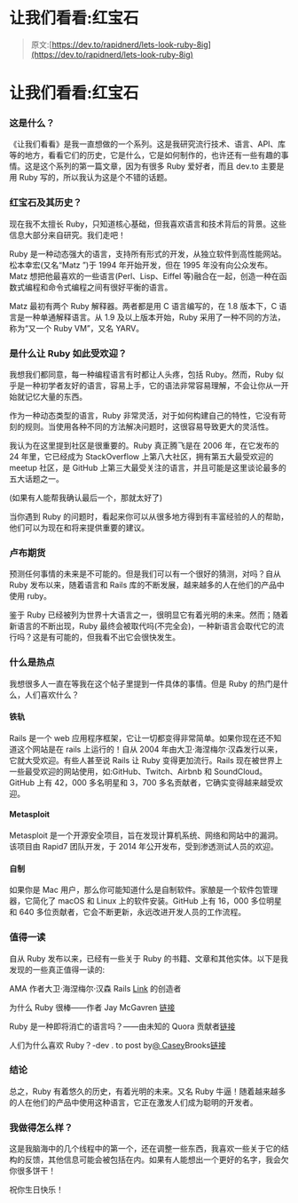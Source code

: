 # 让我们看看:红宝石

> 原文:[https://dev.to/rapidnerd/lets-look-ruby-8ig](https://dev.to/rapidnerd/lets-look-ruby-8ig)

# [](#lets-look-ruby)让我们看看:红宝石

### [](#what-is-this)这是什么？

《让我们看看》是我一直想做的一个系列。这是我研究流行技术、语言、API、库等的地方，看看它们的历史，它是什么，它是如何制作的，也许还有一些有趣的事情。这是这个系列的第一篇文章，因为有很多 Ruby 爱好者，而且 dev.to 主要是用 Ruby 写的，所以我认为这是个不错的话题。

### [](#ruby-and-its-history)红宝石及其历史？

现在我不太擅长 Ruby，只知道核心基础，但我喜欢语言和技术背后的背景。这些信息大部分来自研究。我们走吧！

Ruby 是一种动态强大的语言，支持所有形式的开发，从独立软件到高性能网站。松本幸宏(又名“Matz ”)于 1994 年开始开发，但在 1995 年没有向公众发布。Matz 想把他最喜欢的一些语言(Perl、Lisp、Eiffel 等)融合在一起，创造一种在函数式编程和命令式编程之间有很好平衡的语言。

Matz 最初有两个 Ruby 解释器。两者都是用 C 语言编写的，在 1.8 版本下，C 语言是一种单通解释语言。从 1.9 及以上版本开始，Ruby 采用了一种不同的方法，称为“又一个 Ruby VM”，又名 YARV。

### [](#what-made-ruby-so-popular)是什么让 Ruby 如此受欢迎？

我想我们都同意，每一种编程语言有时都让人头疼，包括 Ruby。然而，Ruby 似乎是一种初学者友好的语言，容易上手，它的语法非常容易理解，不会让你从一开始就记忆大量的东西。

作为一种动态类型的语言，Ruby 非常灵活，对于如何构建自己的特性，它没有苛刻的规则。当使用各种不同的方法解决问题时，这很容易导致更大的灵活性。

我认为在这里提到社区是很重要的。Ruby 真正腾飞是在 2006 年，在它发布的 24 年里，它已经成为 StackOverflow 上第八大社区，拥有第五大最受欢迎的 meetup 社区，是 GitHub 上第三大最受关注的语言，并且可能是这里谈论最多的五大话题之一。

(如果有人能帮我确认最后一个，那就太好了)

当你遇到 Ruby 的问题时，看起来你可以从很多地方得到有丰富经验的人的帮助，他们可以为现在和将来提供重要的建议。

### [](#rubys-future)卢布期货

预测任何事情的未来是不可能的。但是我们可以有一个很好的猜测，对吗？自从 Ruby 发布以来，随着语言和 Rails 库的不断发展，越来越多的人在他们的产品中使用 ruby。

鉴于 Ruby 已经被列为世界十大语言之一，很明显它有着光明的未来。然而；随着新语言的不断出现，Ruby 最终会被取代吗(不完全会)，一种新语言会取代它的流行吗？这是有可能的，但我看不出它会很快发生。

### [](#whats-hot)什么是热点

我想很多人一直在等我在这个帖子里提到一件具体的事情。但是 Ruby 的热门是什么，人们喜欢什么？

#### [](#rails)铁轨

Rails 是一个 web 应用程序框架，它让一切都变得非常简单。如果你现在还不知道这个网站是在 rails 上运行的！自从 2004 年由大卫·海涅梅尔·汉森发行以来，它就大受欢迎。有些人甚至说 Rails 让 Ruby 变得更加流行。Rails 现在被世界上一些最受欢迎的网站使用，如:GitHub、Twitch、Airbnb 和 SoundCloud。GitHub 上有 42，000 多名明星和 3，700 多名贡献者，它确实变得越来越受欢迎。

#### [](#metasploit)Metasploit

Metasploit 是一个开源安全项目，旨在发现计算机系统、网络和网站中的漏洞。该项目由 Rapid7 团队开发，于 2014 年公开发布，受到渗透测试人员的欢迎。

#### [](#homebrew)自制

如果你是 Mac 用户，那么你可能知道什么是自制软件。家酿是一个软件包管理器，它简化了 macOS 和 Linux 上的软件安装。GitHub 上有 16，000 多位明星和 640 多位贡献者，它会不断更新，永远改进开发人员的工作流程。

### [](#worth-the-read)值得一读

自从 Ruby 发布以来，已经有一些关于 Ruby 的书籍、文章和其他实体。以下是我发现的一些真正值得一读的:

AMA 作者大卫·海涅梅尔·汉森 Rails [Link](https://hashnode.com/post/i-am-david-heinemeier-hansson-ask-me-anything-cizf90u8w000ro353hnz8v4f5) 的创造者

为什么 Ruby 很棒——作者 Jay McGavren [链接](https://blog.teamtreehouse.com/why-ruby-is-awesome)

Ruby 是一种即将消亡的语言吗？——由未知的 Quora 贡献者[链接](https://www.forbes.com/sites/quora/2018/04/03/is-ruby-a-dying-language/)

人们为什么喜欢 Ruby？-dev . to post by[@ Casey](https://dev.to/casey)Brooks[链接](https://dev.to/cjbrooks12/why-do-people-like-ruby-374b)

### [](#conclusion)结论

总之，Ruby 有着悠久的历史，有着光明的未来。又名 Ruby 牛逼！随着越来越多的人在他们的产品中使用这种语言，它正在激发人们成为聪明的开发者。

### [](#how-did-i-do)我做得怎么样？

这是我脑海中的几个线程中的第一个，还在调整一些东西，我喜欢一些关于它的结构的反馈，其他信息可能会被包括在内。如果有人能想出一个更好的名字，我会欠你很多饼干！

祝你生日快乐！